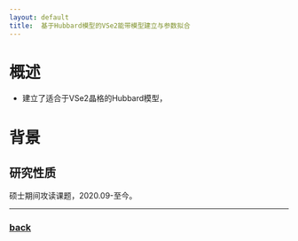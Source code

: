 ```yaml
---
layout: default
title:  基于Hubbard模型的VSe2能带模型建立与参数拟合
---
```


# 概述
 - 建立了适合于VSe2晶格的Hubbard模型，

# 背景


## 研究性质
硕士期间攻读课题，2020.09-至今。
* * *
### [back](/)